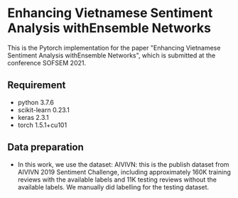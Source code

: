 # Enhancing Vietnamese Sentiment Analysis withEnsemble Networks
This is the Pytorch implementation for the paper "Enhancing Vietnamese Sentiment Analysis withEnsemble Networks", which is submitted at the conference SOFSEM 2021.

## Requirement
* python                    3.7.6     
* scikit-learn              0.23.1
* keras                     2.3.1
* torch                     1.5.1+cu101

## Data preparation

* In this work, we use the dataset:
AIVIVN: this is the publish dataset from AIVIVN 2019 Sentiment Challenge, including approximately 160K training reviews with the available labels and 11K testing reviews without the available labels. We manually did labelling for the testing dataset.
